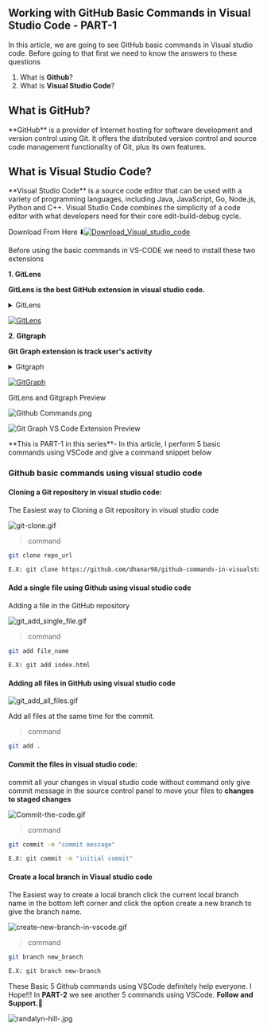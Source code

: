 ## Working with GitHub Basic Commands in Visual Studio Code - PART-1

In this article, we are going to see GitHub basic commands in Visual studio code. Before going to that first we need to know the answers to these questions

1. What is **Github**?
2. What is **Visual Studio Code**?

## What is **GitHub**?
<p>**GitHub** is a provider of Internet hosting for software development and version control using Git. It offers the distributed version control and source code management functionality of Git, plus its own features.</p>

## What is **Visual Studio Code**?
<p>
**Visual Studio Code** is a source code editor that can be used with a variety of programming languages, including Java, JavaScript, Go, Node.js, Python and C++. Visual Studio Code combines the simplicity of a code editor with what developers need for their core edit-build-debug cycle.</p>

Download From Here ⬇️[![Download_Visual_studio_code](https://img.shields.io/badge/vscode-download-007ACC?style=for-the-badge&logo=visual%20studio%20code&logoColor=white)](https://code.visualstudio.com/download)

Before using the basic commands in VS-CODE we need to install these two extensions

**1. GitLens**

**GitLens is the best GitHub extension in visual studio code.**
<details><summary>GitLens</summary> GitLens simply helps you better understand code. Quickly glimpse into whom, why and when a line or code block was changed.
</details>  


[![GitLens](https://img.shields.io/badge/GitLens_EXTENSION-212121?style=for-the-badge&logo=GitExtensions&logoColor=white)](https://marketplace.visualstudio.com/items?itemName=eamodio.gitlens)

**2.  Gitgraph**

**Git Graph extension is track user's activity**

<details>
<summary>
Gitgraph
</summary>View a Git Graph of your repository and easily perform Git actions from the graph. Configurable to look the way you want!
</details>

 [![GitGraph](https://img.shields.io/badge/GitGraph_EXTENSION-fff121?style=for-the-badge&logo=GitExtensions&logoColor=red)](https://marketplace.visualstudio.com/items?itemName=mhutchie.git-graph)

GitLens and Gitgraph Preview



![Github Commands.png](https://cdn.hashnode.com/res/hashnode/image/upload/v1635015839602/b-tOF_wA3.png)

![Git Graph VS Code Extension Preview](https://cdn.hashnode.com/res/hashnode/image/upload/v1632420060445/O37F_iWsh.png)

<p>**This is PART-1 in this series**- In this article, I perform 5 basic commands using VSCode and give a command snippet below</p>

### Github basic commands using visual studio code

#### Cloning a Git repository in visual studio code:
The Easiest way to Cloning a Git repository in visual studio code


![git-clone.gif](https://cdn.hashnode.com/res/hashnode/image/upload/v1635013027329/E6l2Ph_2J.gif)
> command

```bash
git clone repo_url

E.X: git clone https://github.com/dhanar98/github-commands-in-visualstudio-code.git

```

####  Add a single file using Github using visual studio code
Adding a file in the GitHub repository

![git_add_single_file.gif](https://cdn.hashnode.com/res/hashnode/image/upload/v1635013128031/-KM_R7JV6.gif)
> command

```bash
git add file_name

E.X: git add index.html
```

####  Adding all files in GitHub using visual studio code

![git_add_all_files.gif](https://cdn.hashnode.com/res/hashnode/image/upload/v1635013445535/qooJ9IhUX.gif)

Add all files at the same time for the commit.
> command

```bash
git add .
```
#### Commit the files in visual studio code:
commit all your changes in visual studio code without command only give commit message in the source control panel to move your files to **changes to staged changes**

![Commit-the-code.gif](https://cdn.hashnode.com/res/hashnode/image/upload/v1635013832632/lHiVUehcT.gif)

> command

```bash
git commit -m "commit message"

E.X: git commit -m "initial commit"
```

#### Create a local branch in Visual studio code
The Easiest way to create a local branch click the current local branch name in the bottom left corner and click the option create a new branch to give the branch name.


![create-new-branch-in-vscode.gif](https://cdn.hashnode.com/res/hashnode/image/upload/v1635016125058/2HdUufBTk.gif)
> command

```bash
git branch new_branch

E.X: git branch new-branch
```
These Basic 5 Github commands using VSCode definitely help everyone. I Hope!!!
In **PART-2** we see another 5 commands using VSCode.
**Follow and Support.**💜


![randalyn-hill-.jpg](https://cdn.hashnode.com/res/hashnode/image/upload/v1635018910634/_A021BfwJ.jpeg)



